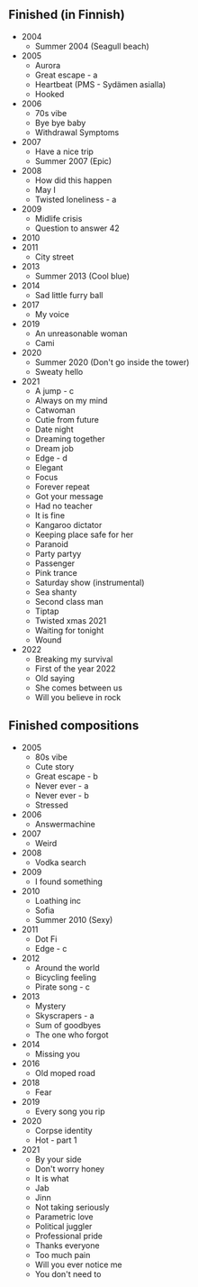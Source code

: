 

## Finished (in Finnish)

* 2004
    * Summer 2004 (Seagull beach)
* 2005
    * Aurora
    * Great escape - a
    * Heartbeat (PMS - Sydämen asialla)
    * Hooked
* 2006
    * 70s vibe
    * Bye bye baby
    * Withdrawal Symptoms
* 2007
    * Have a nice trip
    * Summer 2007 (Epic)
* 2008
    * How did this happen
    * May I
    * Twisted loneliness - a
* 2009
    * Midlife crisis
    * Question to answer 42
* 2010
* 2011
    * City street
* 2013
    * Summer 2013 (Cool blue)
* 2014
    * Sad little furry ball
* 2017
    * My voice
* 2019
    * An unreasonable woman
    * Cami
* 2020
    * Summer 2020 (Don't go inside the tower)
    * Sweaty hello
* 2021
    * A jump - c
    * Always on my mind
    * Catwoman
    * Cutie from future
    * Date night
    * Dreaming together
    * Dream job
    * Edge - d
    * Elegant
    * Focus
    * Forever repeat
    * Got your message
    * Had no teacher
    * It is fine
    * Kangaroo dictator
    * Keeping place safe for her
    * Paranoid
    * Party partyy
    * Passenger
    * Pink trance
    * Saturday show (instrumental)
    * Sea shanty
    * Second class man
    * Tiptap
    * Twisted xmas 2021
    * Waiting for tonight
    * Wound
* 2022
    * Breaking my survival
    * First of the year 2022
    * Old saying
    * She comes between us
    * Will you believe in rock
    
## Finished compositions
* 2005
    * 80s vibe
    * Cute story
    * Great escape - b
    * Never ever - a
    * Never ever - b
    * Stressed
* 2006
    * Answermachine
* 2007
    * Weird
* 2008
    * Vodka search
* 2009
    * I found something
* 2010
    * Loathing inc
    * Sofia
    * Summer 2010 (Sexy)
* 2011
    * Dot Fi
    * Edge - c
* 2012
    * Around the world
    * Bicycling feeling
    * Pirate song - c
* 2013
    * Mystery
    * Skyscrapers - a
    * Sum of goodbyes
    * The one who forgot
* 2014
    * Missing you
* 2016
    * Old moped road
* 2018
    * Fear
* 2019
    * Every song you rip
* 2020
    * Corpse identity
    * Hot - part 1
* 2021
    * By your side
    * Don't worry honey
    * It is what
    * Jab
    * Jinn
    * Not taking seriously
    * Parametric love
    * Political juggler
    * Professional pride
    * Thanks everyone
    * Too much pain
    * Will you ever notice me
    * You don't need to
    

